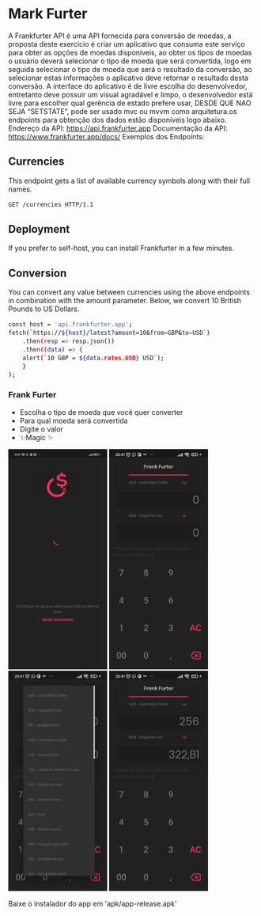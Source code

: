 # Mark Furter

A Frankfurter API é uma API fornecida para conversão de moedas, a proposta deste exercício é criar um aplicativo que consuma este serviço para obter as opções de moedas disponíveis, ao obter os tipos de moedas o usuário deverá selecionar o tipo de moeda que será convertida, logo em seguida selecionar o tipo de moeda que será o resultado da conversão, ao selecionar estas informações o aplicativo deve retornar o resultado desta conversão. A interface do aplicativo é de livre escolha do desenvolvedor, entretanto deve possuir um visual agradável e limpo, o desenvolvedor está livre para escolher qual gerência de estado prefere usar, DESDE QUE NAO SEJA “SETSTATE”, pode ser usado mvc ou mvvm como arquitetura.os endpoints para obtenção dos dados estão disponíveis logo abaixo.
Endereço da API: https://api.frankfurter.app
Documentação da API: https://www.frankfurter.app/docs/
Exemplos dos Endpoints:

## Currencies
This endpoint gets a list of available currency symbols along with their full names.

```sh
GET /currencies HTTP/1.1
```

## Deployment
If you prefer to self-host, you can install Frankfurter in a few minutes.

## Conversion
You can convert any value between currencies using the above endpoints in combination with the amount parameter.
Below, we convert 10 British Pounds to US Dollars.

```sh
const host = 'api.frankfurter.app';
fetch(`https://${host}/latest?amount=10&from=GBP&to=USD`)
    .then(resp => resp.json())
    .then((data) => {
    alert(`10 GBP = ${data.rates.USD} USD`);
    }
);
```

### Frank Furter
- Escolha o tipo de moeda que você quer converter
- Para qual moeda será convertida
- Digite o valor
- ✨Magic ✨


<img src="https://github.com/araujo-alef/frank_furter_app/blob/main/assets/screenshot/load_app.jpg" alt="drawing" width="200"/>  <img src="https://github.com/araujo-alef/frank_furter_app/blob/main/assets/screenshot/converted_page.jpg" alt="drawing" width="200"/>  <img src="https://github.com/araujo-alef/frank_furter_app/blob/main/assets/screenshot/list_currency.jpg" alt="drawing" width="200"/>   <img src="https://github.com/araujo-alef/frank_furter_app/blob/main/assets/screenshot/converted_performed.jpg" alt="drawing" width="200"/>

Baixe o instalador do app em 'apk/app-release.apk'
